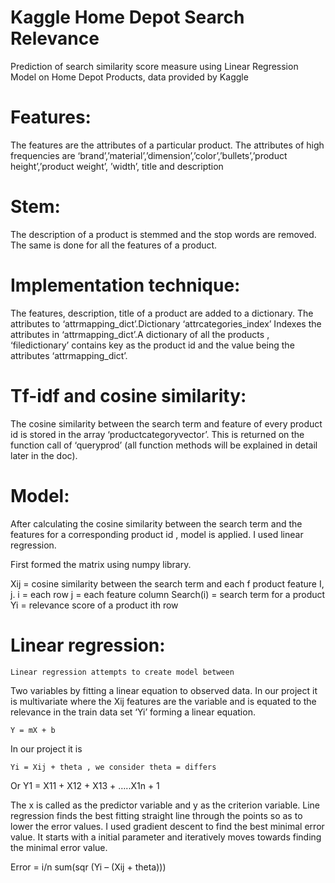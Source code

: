# Kaggle Home Depot Search Relevance
Prediction of search similarity score measure using Linear Regression Model on Home Depot Products, data provided by Kaggle

# Features:
The features are the attributes of a particular product. 
The attributes of high frequencies are ‘brand’,’material’,’dimension’,’color’,’bullets’,’product height’,’product weight’, ’width’, title and description
# Stem:
The description of a product is stemmed and the stop words are removed. The same is done for all the features of a product.

# Implementation technique:
The features, description, title of a product are added to a dictionary. The attributes to ‘attrmapping_dict’.Dictionary ‘attrcategories_index’ 
Indexes the attributes in ‘attrmapping_dict’.A dictionary of all the products , ‘filedictionary’ contains key as the product id and the value being the attributes ‘attrmapping_dict’. 

# Tf-idf and cosine similarity:
The cosine similarity between the search term and feature of every product id is stored in the array ‘productcategoryvector’. This is returned on the function call of ‘queryprod’ (all function methods will be explained in detail later in the doc). 

# Model:
After calculating the cosine similarity between the search term and the features for a corresponding product id , model is applied. I used linear regression.

First formed the matrix using numpy library. 

Xij = cosine similarity between the search term and each f product feature I, j. 
i = each row
j = each feature column
Search(i) = search term for a product
Yi = relevance score of a product ith row

# Linear regression:
	Linear regression attempts to create model between 
Two variables by fitting a linear equation to observed data. In our project it is multivariate where the Xij features are the variable and is equated to the relevance in the train data set ‘Yi’ forming a linear equation.

	Y = mX + b
 
In our project it is

	Yi = Xij + theta , we consider theta = differs
 Or
	Y1 = X11 + X12 + X13 + …..X1n + 1

The x is called as the predictor variable and y as the criterion variable. Line regression finds the best fitting straight line through the points so as to lower the error values. I used gradient descent to find the best minimal error value. It starts with a initial parameter and iteratively moves towards finding the minimal error value.

Error = i/n sum(sqr (Yi – (Xij + theta)))
